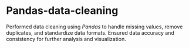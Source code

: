 # Pandas-data-cleaning
Performed data cleaning using *Pandas* to handle missing values, remove duplicates, and standardize data formats. Ensured data accuracy and consistency for further analysis and visualization.
